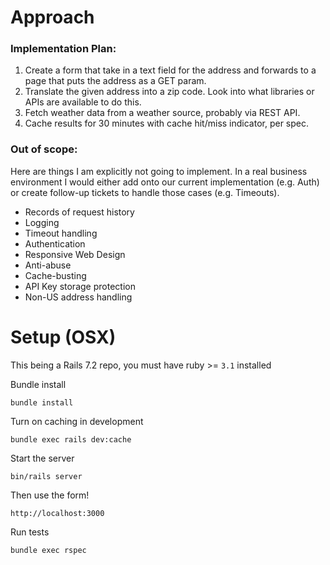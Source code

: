 # Approach

### Implementation Plan:

1. Create a form that take in a text field for the address and forwards to a page that puts the address as a GET param.
1. Translate the given address into a zip code.  Look into what libraries or APIs are available to do this.
1. Fetch weather data from a weather source, probably via REST API.
1. Cache results for 30 minutes with cache hit/miss indicator, per spec.


### Out of scope:

Here are things I am explicitly not going to implement.  In a real business environment I would either add onto our current implementation (e.g. Auth) or create follow-up tickets to handle those cases (e.g. Timeouts).

- Records of request history
- Logging
- Timeout handling
- Authentication
- Responsive Web Design
- Anti-abuse
- Cache-busting
- API Key storage protection
- Non-US address handling

# Setup (OSX)

This being a Rails 7.2 repo, you must have ruby >= `3.1` installed

Bundle install

```
bundle install
```

Turn on caching in development

```
bundle exec rails dev:cache
```

Start the server

```
bin/rails server
```

Then use the form!

```
http://localhost:3000
```

Run tests

```
bundle exec rspec
```
